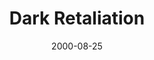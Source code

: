 ---
mission_id: darkret
slug: "dark-retaliation"
editorsChoice:
title: "Dark Retaliation"
authors: 
    - "Donny Versigar"
date: 2000-08-25
filename: "darkret.zip"
description: "A group of Bothan Spies working for the Rebellion have just sent in a distress signal of their capture by an Imperial Star Destroyer.  They have information vital to the survival of the Rebellion.  It is your job, Kyle, to rescue these prisoners and retrieve any information they have."
cover:
levelReplaced:	SECBASE
difficulty: yes
bm:	no
fme: no
wax: yes
three_do: yes
voc: no
gmd: no
vue: no
lfd: yes
base: "New level from scratch" 
editors: "DFUSE, WDFUSE 1.5"

---